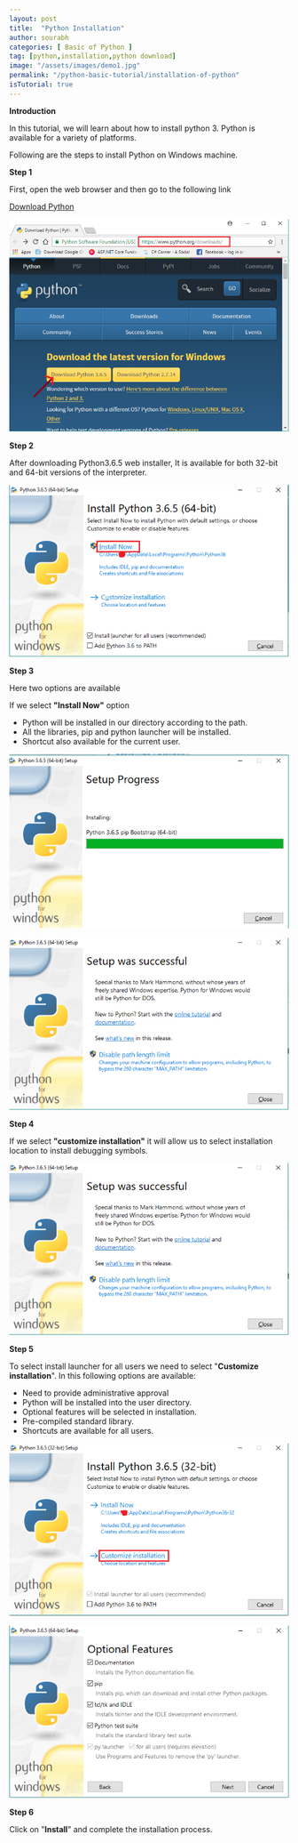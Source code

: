 ```yaml
---
layout: post
title:  "Python Installation"
author: sourabh
categories: [ Basic of Python ]
tag: [python,installation,python download]
image: "/assets/images/demo1.jpg"
permalink: "/python-basic-tutorial/installation-of-python"
isTutorial: true
---
```


**Introduction**

In this tutorial, we will learn about how to install python 3. Python is available for a variety of platforms.

Following are the steps to install Python on Windows machine.

**Step 1**

First, open the web browser and then go to the following link

[Download Python](https://www.python.org/downloads/ "Python Download")

![](https://raw.githubusercontent.com/sourabhsomani/PythonBabu/master/Shaili/InstallationPython/image1.PNG)

**Step 2**

After downloading Python3.6.5 web installer, It is available for both 32-bit and 64-bit versions of the interpreter.

![](https://raw.githubusercontent.com/sourabhsomani/PythonBabu/master/Shaili/InstallationPython/image2.PNG)

**Step 3**

Here two options are available

If we select  **"Install Now"**  option

-   Python will be installed in our directory according to the path.
-   All the libraries, pip and python launcher will be installed.
-   Shortcut also available for the current user.

![](https://raw.githubusercontent.com/sourabhsomani/PythonBabu/master/Shaili/InstallationPython/image3.PNG)

![](https://raw.githubusercontent.com/sourabhsomani/PythonBabu/master/Shaili/InstallationPython/image4.PNG)

**Step 4**

If we select  **"customize installation"**  it will allow us to select installation location to install debugging symbols.

![](https://raw.githubusercontent.com/sourabhsomani/PythonBabu/master/Shaili/InstallationPython/image4.PNG)

**Step 5**

To select install launcher for all users we need to select "**Customize installation**". In this following options are available:

-   Need to provide administrative approval
-   Python will be installed into the user directory.
-   Optional features will be selected in installation.
-   Pre-compiled standard library.
-   Shortcuts are available for all users.

![](https://raw.githubusercontent.com/sourabhsomani/PythonBabu/master/Shaili/InstallationPython/image5.PNG)

![](https://raw.githubusercontent.com/sourabhsomani/PythonBabu/master/Shaili/InstallationPython/image6.PNG)

**Step 6**

Click on "**Install**" and complete the installation process.
